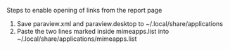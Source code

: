 Steps to enable opening of links from the report page

1. Save paraview.xml and paraview.desktop to ~/.local/share/applications
2. Paste the two lines marked inside mimeapps.list into ~/.local/share/applications/mimeapps.list

